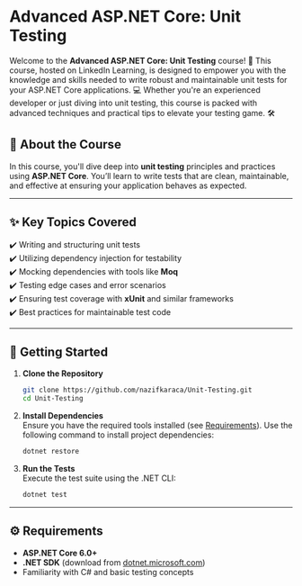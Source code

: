 # Advanced ASP.NET Core: Unit Testing  

Welcome to the **Advanced ASP.NET Core: Unit Testing** course! 🚀 This course, hosted on LinkedIn Learning, is designed to empower you with the knowledge and skills needed to write robust and maintainable unit tests for your ASP.NET Core applications. 💻 Whether you're an experienced developer or just diving into unit testing, this course is packed with advanced techniques and practical tips to elevate your testing game. 🛠️  

## 🎯 About the Course  

In this course, you'll dive deep into **unit testing** principles and practices using **ASP.NET Core**. You’ll learn to write tests that are clean, maintainable, and effective at ensuring your application behaves as expected.  

---

## ✨ Key Topics Covered  

✔️ Writing and structuring unit tests  
✔️ Utilizing dependency injection for testability  
✔️ Mocking dependencies with tools like **Moq**  
✔️ Testing edge cases and error scenarios  
✔️ Ensuring test coverage with **xUnit** and similar frameworks  
✔️ Best practices for maintainable test code  

---

## 🚀 Getting Started  

1. **Clone the Repository**  
   ```bash  
   git clone https://github.com/nazifkaraca/Unit-Testing.git 
   cd Unit-Testing
   ```  

2. **Install Dependencies**  
   Ensure you have the required tools installed (see [Requirements](#requirements)). Use the following command to install project dependencies:  
   ```bash  
   dotnet restore  
   ```  

3. **Run the Tests**  
   Execute the test suite using the .NET CLI:  
   ```bash  
   dotnet test  
   ```  

---

## ⚙️ Requirements  

- **ASP.NET Core 6.0+**  
- **.NET SDK** (download from [dotnet.microsoft.com](https://dotnet.microsoft.com/))  
- Familiarity with C# and basic testing concepts  

